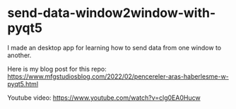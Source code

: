 # send-data-window2window-with-pyqt5
I made an desktop app for learning how to send data from one window to another.

Here is my blog post for this repo: https://www.mfgstudiosblog.com/2022/02/pencereler-aras-haberlesme-w-pyqt5.html

Youtube video: https://www.youtube.com/watch?v=clg0EA0Hucw
